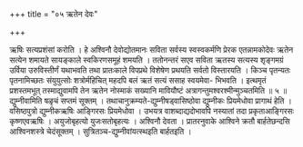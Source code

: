 +++
title = "०५ ऋतेन देवः"

+++

ऋषिः सत्यप्रशंसां करोति । हे अश्विनौ देवोद्योतमानः सविता सर्वस्य स्वस्वकर्मणि प्रेरक एतन्नामकोदेवः ऋतेन सत्येन शमायते सायङ्काले स्वकिरणसमूहं शमयति । ततोनन्तरं सएव सविता ऋतस्य सत्यस्य शृङ्गमग्रं उर्विया उरुविस्तीर्णं यथाभवति तथा प्रातःकाले विपप्रथे विशेषेण प्रथयति सर्वतो विस्तारयति । किञ्च पृतन्यतः पृतनामिच्छतः संयुयुत्सोः शत्रोर्महिचित् महदपि बलं ऋतं सत्यं ससाह स्वयमेवा- भिभवति । इत्थमृतं प्रशस्तमभूत् तस्माद्युवामपि तेन ऋतेन नोस्माकं सख्यानि मावियौष्टं अत्रागन्तुमश्वरश्मीन्मुञ्चतमिति ॥ ५ ॥द्युम्नीवामिति षळृचं सप्तमं सूक्तम् । तथाचानुक्रम्यते-द्युम्नीषड्वासिष्ठोवा द्युम्नीकः प्रियमेधोवा प्रागाथं हेति । वसिष्ठपुत्रो द्युम्नीकऋषिः आङ्गिरसः प्रियमेधोवा । उभयत्र वाशब्दाद्यदोभावपि नस्यातां तदा प्रकृताआङ्गिरसः कृष्णएवऋषिः । अयुजोबृहत्यो युजःसतोबृहत्यः । अश्विनौ देवता । प्रातरनुवाके आश्विने क्रतौ बार्हतेछन्दसि आश्विनशस्त्रे चेदंसूक्तम् । सुत्रितञ्च-द्युम्नीवांयत्स्थइति बार्हतइति ।